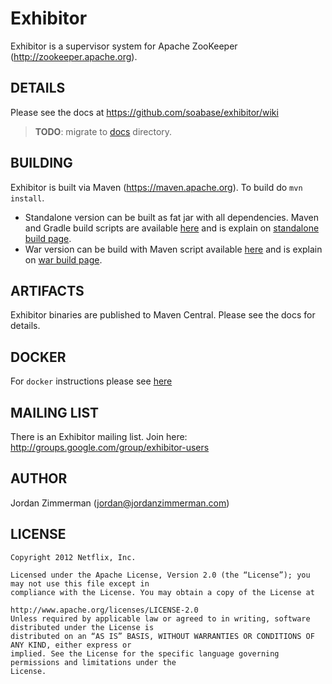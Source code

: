
# Exhibitor

Exhibitor is a supervisor system for Apache ZooKeeper (<http://zookeeper.apache.org>).

## DETAILS

Please see the docs at <https://github.com/soabase/exhibitor/wiki>

> **TODO**: migrate to [docs](docs) directory.

## BUILDING

Exhibitor is built via Maven (<https://maven.apache.org>).
To build do `mvn install`.

- Standalone version can  be built as fat jar with all dependencies. Maven and Gradle build scripts are available [here](exhibitor-standalone/src/main/resources/buildscripts/standalone) and is explain on [standalone build page](https://github.com/soabase/exhibitor/wiki/Building-Exhibitor).
- War version can be build with Maven script available [here](exhibitor-standalone/src/main/resources/buildscripts/war/maven) and is explain on [war build page](https://github.com/soabase/exhibitor/wiki/Building-A-WAR-File).

## ARTIFACTS

Exhibitor binaries are published to Maven Central. Please see the docs for details.

## DOCKER

For `docker` instructions please see [here](docs/docker.md)

## MAILING LIST

There is an Exhibitor mailing list. Join here: <http://groups.google.com/group/exhibitor-users>

## AUTHOR

Jordan Zimmerman (jordan@jordanzimmerman.com)

## LICENSE

```plain
Copyright 2012 Netflix, Inc.

Licensed under the Apache License, Version 2.0 (the “License”); you may not use this file except in
compliance with the License. You may obtain a copy of the License at

http://www.apache.org/licenses/LICENSE-2.0
Unless required by applicable law or agreed to in writing, software distributed under the License is
distributed on an “AS IS” BASIS, WITHOUT WARRANTIES OR CONDITIONS OF ANY KIND, either express or
implied. See the License for the specific language governing permissions and limitations under the
License.
```

